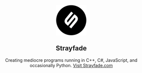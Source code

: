 <p align="center">
 <img width="100px" src="./logo.png" align="center" alt="Neuron Browser" />
 <h2 align="center">
    Strayfade
 </h2>
 <p align="center">
    Creating mediocre programs running in C++, C#, JavaScript, and occasionally Python. 
  <a href="https://strayfade.com">
    Visit Strayfade.com
  </a>
 </p>
</p>



  <p align="center">
    
  </p>
</p>
